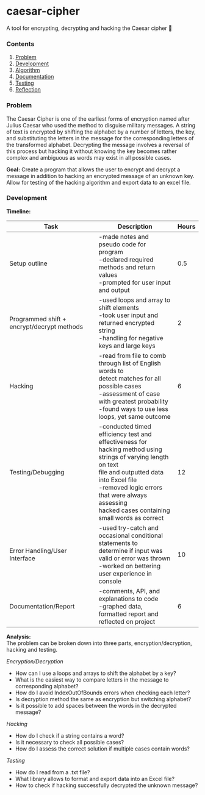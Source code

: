 # caesar-cipher
A tool for encrypting, decrypting and hacking the Caesar cipher 🦝

### Contents
1.  [Problem](#PROBLEM)
2.  [Development](#DEVELOPMENT)
3.  [Algorithm](#ALGORITHM)
4.  [Documentation](#DOCUMENTATION)
5.  [Testing](#TESTING)
6.  [Reflection](#REFLECTION)

### Problem <a name = "PROBLEM"></a>
The Caesar Cipher is one of the earliest forms of encryption named after Julius Caesar who
used the method to disguise military messages. A string of text is encrypted by shifting the
alphabet by a number of letters, the key, and substituting the letters in the message for the
corresponding letters of the transformed alphabet. Decrypting the message involves a reversal
of this process but hacking it without knowing the key becomes rather complex and ambiguous
as words may exist in all possible cases.

**Goal:** Create a program that allows the user to encrypt and decrypt a message in addition to
hacking an encrypted message of an unknown key. Allow for testing of the hacking algorithm and export data to an excel file.

### Development <a name = "DEVELOPMENT"></a>
**Timeline:** 

| Task | Description | Hours |
|--------------------------------------------|-------------------------------------------------------------------------------------------------------------------------------------------------------------------------------------------------------------------------------------------------------------------|-------|
| Setup outline | -made notes and pseudo code for program<br>-declared required methods and return values<br>-prompted for user input and output | 0.5 |
| Programmed shift + encrypt/decrypt methods | -used loops and array to shift elements<br>-took user input and returned encrypted string<br>-handling for negative keys and large keys | 2 |
| Hacking | -read from file to comb through list of English words to<br>detect matches for all possible cases<br>-assessment of case with greatest probability<br>-found ways to use less loops, yet same outcome | 6 |
| Testing/Debugging | -conducted timed efficiency test and effectiveness for<br>hacking method using strings of varying length on text<br>file and outputted data into Excel file<br>-removed logic errors that were always assessing<br>hacked cases containing small words as correct | 12 |
| Error Handling/User Interface | -used try-catch and occasional conditional statements to<br>determine if input was valid or error was thrown<br>-worked on bettering user experience in console | 10 |
| Documentation/Report | -comments, API, and explanations to code<br>-graphed data, formatted report and reflected on project | 6 |

**Analysis:**  
The problem can be broken down into three parts, encryption/decryption, hacking and testing.

*Encryption/Decryption*
- How can I use a loops and arrays to shift the alphabet by a key?
- What is the easiest way to compare letters in the message to corresponding alphabet?
- How do I avoid IndexOutOfBounds errors when checking each letter?
- Is decryption method the same as encryption but switching alphabet?
- Is it possible to add spaces between the words in the decrypted message?

*Hacking*
- How do I check if a string contains a word?
- Is it necessary to check all possible cases?
- How do I assess the correct solution if multiple cases contain words?

*Testing*
- How do I read from a .txt file?
- What library allows to format and export data into an Excel file?
- How to check if hacking successfully decrypted the unknown message?


